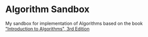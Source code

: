 # Algorithm Sandbox
My sandbox for implementation of Algorithms based on the book ["Introduction to Algorithms", 3rd Edition](http://www.amazon.com/Introduction-Algorithms-Edition-Thomas-Cormen/dp/0262033844) 
